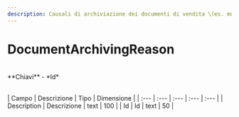 ```yaml
---
description: Causali di archiviazione dei documenti di vendita \(es. motivi di non acquisto\)
---
```

# DocumentArchivingReason

<br>
**Chiavi**
- *Id*
<br><br>

| Campo | Descrizione | Tipo | Dimensione | 
| :--- | :--- | :--- | :--- | :--- |
| Description | Descrizione | text | 100 |
| Id | Id | text | 50 |



